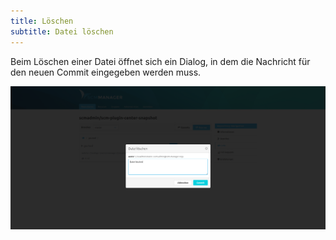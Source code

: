 ```yaml
---
title: Löschen
subtitle: Datei löschen
---
```

Beim Löschen einer Datei öffnet sich ein Dialog, in dem die Nachricht für den neuen Commit eingegeben werden muss.

![Datei löschen](assets/deleteDialog.png)
